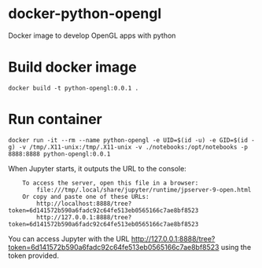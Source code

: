 # docker-python-opengl
Docker image to develop OpenGL apps with python

# Build docker image

```
docker build -t python-opengl:0.0.1 .
```

# Run container

```
docker run -it --rm --name python-opengl -e UID=$(id -u) -e GID=$(id -g) -v /tmp/.X11-unix:/tmp/.X11-unix -v ./notebooks:/opt/notebooks -p 8888:8888 python-opengl:0.0.1
```

When Jupyter starts, it outputs the URL to the console:
```
    To access the server, open this file in a browser:
        file:///tmp/.local/share/jupyter/runtime/jpserver-9-open.html
    Or copy and paste one of these URLs:
        http://localhost:8888/tree?token=6d141572b590a6fadc92c64fe513eb0565166c7ae8bf8523
        http://127.0.0.1:8888/tree?token=6d141572b590a6fadc92c64fe513eb0565166c7ae8bf8523
```

You can access Jupyter with the URL http://127.0.0.1:8888/tree?token=6d141572b590a6fadc92c64fe513eb0565166c7ae8bf8523 using the token provided.
